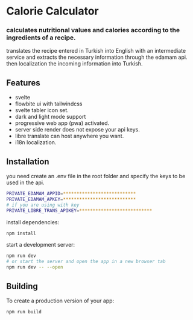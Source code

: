 # Calorie Calculator
### calculates nutritional values and calories according to the ingredients of a recipe.

translates the recipe entered in Turkish into English with an intermediate service and extracts the necessary information through the edamam api.
then localization the incoming information into Turkish.



## Features
- svelte
- flowbite ui with tailwindcss
- svelte tabler icon set.
- dark and light mode support
- progressive web app (pwa) activated.
- server side render does not expose your api keys.
- libre translate can host anywhere you want.
- i18n localization.

## Installation

you need create an .env file in the root folder and specify the keys to be used in the api.

```sh
PRIVATE_EDAMAM_APPID=***************************
PRIVATE_EDAMAM_APKEY=***************************
# if you are using with key
PRIVATE_LIBRE_TRANS_APIKEY=***************************
```

install dependencies:
```sh
npm install
```
start a development server:
```sh
npm run dev
# or start the server and open the app in a new browser tab
npm run dev -- --open
```
## Building
To create a production version of your app:
```sh
npm run build
```
